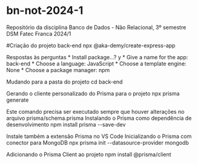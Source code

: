 # bn-not-2024-1
Repositório da disciplina Banco de Dados - Não Relacional, 3º semestre DSM Fatec Franca 2024/1

#Criação do projeto back-end
npx @aka-demy/create-express-app

Respostas às perguntas
    * Install package...? y
    * Give a name for the app: back-end
    * Choose a language: JavaScript
    * Choose a template engine: None
    * Choose a package manager: npm

Mudando para a pasta do projeto
cd back-end

Gerando o cliente personalizado do Prisma para o projeto
npx prisma generate

Este comando precisa ser executado sempre que houver alterações no arquivo prisma/schema.prisma
Instalando o Prisma como dependência de desenvolvimento
npm install prisma --save-dev

Instale também a extensão Prisma no VS Code
Inicializando o Prisma com conector para MongoDB
npx prisma init --datasource-provider mongodb

Adicionando o Prisma Client ao projeto
npm install @prisma/client